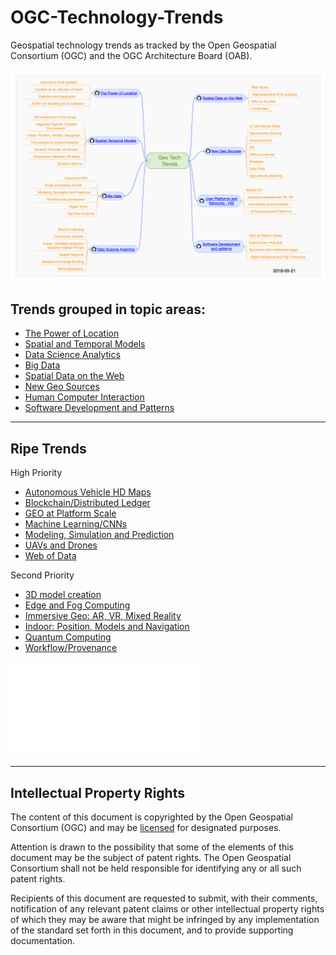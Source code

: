 # OGC-Technology-Trends
Geospatial technology trends as tracked by the Open Geospatial Consortium (OGC) and the OGC Architecture Board (OAB).  

[![Tech Trends](images/20180521_mindmap.png "Tech Trends Mind Map")](http://www.opengeospatial.org/pub/www/techtrends/index.html)

## Trends grouped in topic areas:

   * [The Power of Location](chapter-01.adoc)
   * [Spatial and Temporal Models](chapter-02.adoc)
   * [Data Science Analytics](chapter-04.adoc)
   * [Big Data](chapter-03.adoc)
   * [Spatial Data on the Web](chapter-05.adoc)
   * [New Geo Sources](chapter-06.adoc)
   * [Human Computer Interaction](chapter-07.adoc)
   * [Software Development and Patterns](chapter-08.adoc)

___________

## Ripe Trends

High Priority
* [Autonomous Vehicle HD Maps](Trends/AutonomousVehiclesHDMaps.adoc)
* [Blockchain/Distributed Ledger](Trends/BlockchainAnddistributedledger.adoc)
* [GEO at Platform Scale](Trends/GEOAtPlatformScale.adoc)
* [Machine Learning/CNNs](Trends/MachineLearning.adoc)
* [Modeling, Simulation and Prediction](Trends/ModSimPredict.adoc)
* [UAVs and Drones](Trends/UXS.adoc)
* [Web of Data](Trends/WebofData.adoc)

Second Priority
* [3D model creation](Trends/3DModels.adoc)
* [Edge and Fog Computing](Trends/EdgeIntelligenceAndFogComputing.adoc)
* [Immersive Geo: AR, VR, Mixed Reality](Trends/ImmersiveGeo.adoc)
* [Indoor: Position, Models and Navigation](Trends/Indoor.adoc)
* [Quantum Computing](Trends/QuantumComputing.adoc)
* [Workflow/Provenance](Trends/WorkflowAndProvenance.adoc)


![Trend Assessment](images/20180828TrendAssessment.pdf )
___________


## Intellectual Property Rights

The content of this document is copyrighted by the Open Geospatial Consortium (OGC) and may be [licensed](https://github.com/opengeospatial/er_template/blob/master/LICENSE) for designated purposes.

Attention is drawn to the possibility that some of the elements of this document may be the subject of patent rights. The Open Geospatial Consortium shall not be held responsible for identifying any or all such patent rights.

Recipients of this document are requested to submit, with their comments, notification of any relevant patent claims or other intellectual property rights of which they may be aware that might be infringed by any implementation of the standard set forth in this document, and to provide supporting documentation.
